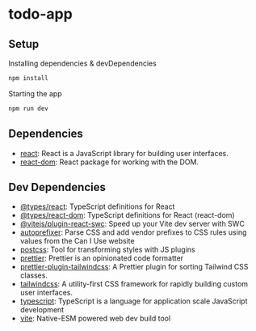 # todo-app

## Setup

Installing dependencies & devDependencies

```sh
npm install
```

Starting the app

```sh
npm run dev
```

## Dependencies

- [react](https://ghub.io/react): React is a JavaScript library for building user interfaces.
- [react-dom](https://ghub.io/react-dom): React package for working with the DOM.

## Dev Dependencies

- [@types/react](https://ghub.io/@types/react): TypeScript definitions for React
- [@types/react-dom](https://ghub.io/@types/react-dom): TypeScript definitions for React (react-dom)
- [@vitejs/plugin-react-swc](https://ghub.io/@vitejs/plugin-react-swc): Speed up your Vite dev server with SWC
- [autoprefixer](https://ghub.io/autoprefixer): Parse CSS and add vendor prefixes to CSS rules using values from the Can I Use website
- [postcss](https://ghub.io/postcss): Tool for transforming styles with JS plugins
- [prettier](https://ghub.io/prettier): Prettier is an opinionated code formatter
- [prettier-plugin-tailwindcss](https://ghub.io/prettier-plugin-tailwindcss): A Prettier plugin for sorting Tailwind CSS classes.
- [tailwindcss](https://ghub.io/tailwindcss): A utility-first CSS framework for rapidly building custom user interfaces.
- [typescript](https://ghub.io/typescript): TypeScript is a language for application scale JavaScript development
- [vite](https://ghub.io/vite): Native-ESM powered web dev build tool
